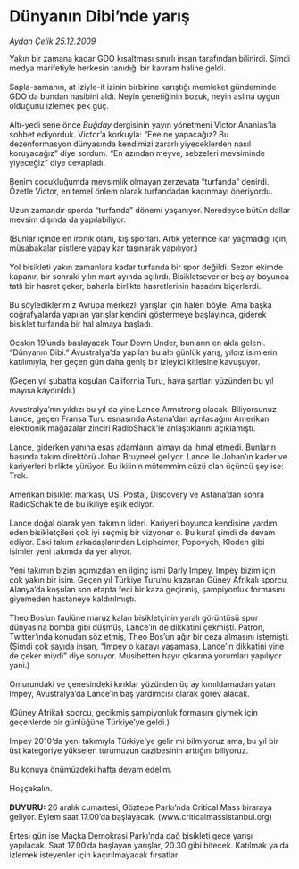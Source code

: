 # Dünyanın Dibi’nde yarış

*Aydan Çelik 25.12.2009*

<div class="yazi">Yakın bir zamana kadar GDO kısaltması sınırlı insan tarafından bilinirdi. Şimdi medya marifetiyle herkesin tanıdığı bir kavram haline geldi. <br/><br/>Sapla-samanın, at iziyle-it izinin birbirine karıştığı memleket gündeminde GDO da bundan nasibini aldı. Neyin genetiğinin bozuk, neyin aslına uygun olduğunu izlemek pek güç. <br/><br/>Altı-yedi sene önce <i>Buğday</i> dergisinin yayın yönetmeni Victor Ananias’la sohbet ediyorduk. Victor’a korkuyla: “Eee ne yapacağız? Bu dezenformasyon dünyasında kendimizi zararlı yiyeceklerden nasıl koruyacağız” diye sordum. “En azından meyve, sebzeleri mevsiminde yiyeceğiz” diye cevapladı. <br/><br/>Benim çocukluğumda mevsimlik olmayan zerzevata “turfanda” denirdi. Özetle Victor, en temel önlem olarak turfandadan kaçınmayı öneriyordu. <br/><br/>Uzun zamandır sporda “turfanda” dönemi yaşanıyor. Neredeyse bütün dallar mevsim dışında da yapılabiliyor. <br/><br/>(Bunlar içinde en ironik olanı, kış sporları. Artık yeterince kar yağmadığı için, müsabakalar pistlere yapay kar taşınarak yapılıyor.) <br/><br/>Yol bisikleti yakın zamanlara kadar turfanda bir spor değildi. Sezon ekimde kapanır, bir sonraki yılın mart ayında açılırdı. Bisikletseverler beş ay boyunca tatlı bir hasret çeker, baharla birlikte hasretlerinin hasadını biçerlerdi. <br/><br/>Bu söylediklerimiz Avrupa merkezli yarışlar için halen böyle. Ama başka coğrafyalarda yapılan yarışlar kendini göstermeye başlayınca, giderek bisiklet turfanda bir hal almaya başladı. <br/><br/>Ocakın 19’unda başlayacak Tour Down Under, bunların en akla geleni. “Dünyanın Dibi.” Avustralya’da yapılan bu altı günlük yarış, yıldız isimlerin katılımıyla, her geçen gün daha geniş bir izleyici kitlesine kavuşuyor. <br/><br/>(Geçen yıl şubatta koşulan California Turu, hava şartları yüzünden bu yıl mayısa kaydırıldı.) <br/><br/>Avustralya’nın yıldızı bu yıl da yine Lance Armstrong olacak. Biliyorsunuz Lance, geçen Fransa Turu esnasında Astana’dan ayrılacağını Amerikan elektronik mağazalar zinciri RadioShack’le anlaştıklarını açıklamıştı. <br/><br/>Lance, giderken yanına esas adamlarını almayı da ihmal etmedi. Bunların başında takım direktörü Johan Bruyneel geliyor. Lance ile Johan’ın kader ve kariyerleri birlikte yürüyor. Bu ikilinin mütemmim cüzü olan üçüncü şey ise: Trek. <br/><br/>Amerikan bisiklet markası, US. Postal, Discovery ve Astana’dan sonra RadioSchak’te de bu ikiliye eşlik ediyor. <br/><br/>Lance doğal olarak yeni takımın lideri. Kariyeri boyunca kendisine yardım eden bisikletçileri çok iyi seçmiş bir vizyoner o. Bu kural şimdi de devam ediyor. Eski takım arkadaşlarından Leipheimer, Popovych, Kloden gibi isimler yeni takımda da yer alıyor. <br/><br/>Yeni takımın bizim açımızdan en ilginç ismi Darly Impey. Impey bizim için çok yakın bir isim. Geçen yıl Türkiye Turu’nu kazanan Güney Afrikalı sporcu, Alanya’da koşulan son etapta feci bir kaza geçirmiş, şampiyonluk formasını giyemeden hastaneye kaldırılmıştı. <br/><br/>Theo Bos’un faulüne maruz kalan bisikletçinin yaralı görüntüsü spor dünyasına bomba gibi düşmüş, Lance’in de dikkatini çekmişti. Patron, Twitter’ında konudan söz etmiş, Theo Bos’un ağır bir ceza almasını istemişti. (Şimdi çok sayıda insan, “Impey o kazayı yaşamasa, Lance’in dikkatini yine de çeker miydi” diye soruyor. Musibetten hayır çıkarma yorumları yapılıyor yani.) <br/><br/>Omurundaki ve çenesindeki kırıklar yüzünden üç ay kımıldamadan yatan Impey, Avustralya’da Lance’in baş yardımcısı olarak görev alacak. <br/><br/>(Güney Afrikalı sporcu, gecikmiş şampiyonluk formasını giymek için geçenlerde bir günlüğüne Türkiye’ye geldi.) <br/><br/>Impey 2010’da yeni takımıyla Türkiye’ye gelir mi bilmiyoruz ama, bu yıl bir üst kategoriye yükselen turumuzun cazibesinin arttığını biliyoruz. <br/><br/>Bu konuya önümüzdeki hafta devam edelim. <br/><br/>Hoşçakalın. <b><br/><br/>DUYURU:</b> 26 aralık cumartesi, Göztepe Parkı’nda Critical Mass biraraya geliyor. Eylem saat 17.00’da başlayacak. (www.criticalmassistanbul.org) <br/><br/>Ertesi gün ise Maçka Demokrasi Parkı’nda dağ bisikleti gece yarışı yapılacak. Saat 17.00’da başlayan yarışlar, 20.30 gibi bitecek. Katılmak ya da izlemek isteyenler için kaçırılmayacak fırsatlar. 
              </div>
